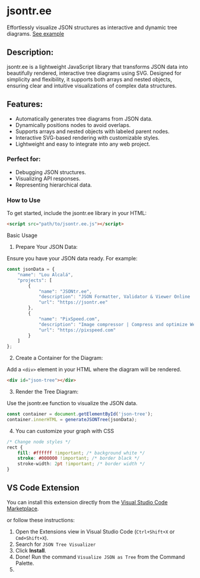 # jsontr.ee
Effortlessly visualize JSON structures as interactive and dynamic tree diagrams. [See example](https://jsontr.ee/)

## Description:
jsontr.ee is a lightweight JavaScript library that transforms JSON data into beautifully rendered, interactive tree diagrams using SVG. Designed for simplicity and flexibility, it supports both arrays and nested objects, ensuring clear and intuitive visualizations of complex data structures.

## Features:

- Automatically generates tree diagrams from JSON data.
- Dynamically positions nodes to avoid overlaps.
- Supports arrays and nested objects with labeled parent nodes.
- Interactive SVG-based rendering with customizable styles.
- Lightweight and easy to integrate into any web project.

### Perfect for:

- Debugging JSON structures.
- Visualizing API responses.
- Representing hierarchical data.

### How to Use

To get started, include the jsontr.ee library in your HTML:
```html
<script src="path/to/jsontr.ee.js"></script>
```

Basic Usage

1. Prepare Your JSON Data:

Ensure you have your JSON data ready. For example:

```javascript
const jsonData = {
    "name": "Lou Alcalá",
    "projects": [
        {
            "name": "JSONtr.ee",
            "description": "JSON Formatter, Validator & Viewer Online | JSONtr.ee",
            "url": "https://jsontr.ee"
        },
        {
            "name": "PixSpeed.com",
            "description": "Image compressor | Compress and optimize WebP, PNG, JPG, JPeG and AVIF",
            "url": "https://pixspeed.com"
        }
    ]
};
```

2. Create a Container for the Diagram:

Add a `<div>` element in your HTML where the diagram will be rendered.

```html
<div id="json-tree"></div>
```

3. Render the Tree Diagram:

Use the jsontr.ee function to visualize the JSON data.

```javascript
const container = document.getElementById('json-tree');
container.innerHTML = generateJSONTree(jsonData);
```

4. You can customize your graph with CSS

```css
/* Change node styles */
rect {
    fill: #ffffff !important; /* background white */
    stroke: #000000 !important; /* border black */
    stroke-width: 2pt !important; /* border width */
}
```

## VS Code Extension

You can install this extension directly from the [Visual Studio Code Marketplace](https://marketplace.visualstudio.com/items?itemName=LouAlcala.json-tree).

or follow these instructions:

1. Open the Extensions view in Visual Studio Code (`Ctrl+Shift+X` or `Cmd+Shift+X`).
2. Search for `JSON Tree Visualizer`
3. Click **Install**.
4. Done! Run the command `Visualize JSON as Tree` from the Command Palette.
5. 